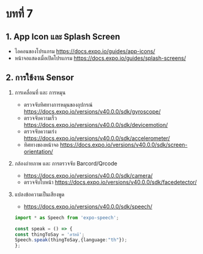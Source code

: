 # บทที่ 7

## 1. App Icon และ Splash Screen

   - ไอคอนของโปรแกรม https://docs.expo.io/guides/app-icons/
   - หน้าจอแสดงเมื่อเปิดโปรแกรม https://docs.expo.io/guides/splash-screens/
   
## 2. การใช้งาน Sensor

1. การเคลื่อนที่ และ การหมุน 
   - ตรวจจับทิศทางการหมุนของอุปกรณ์ https://docs.expo.io/versions/v40.0.0/sdk/gyroscope/
   - ตรวจจับความเร็ว https://docs.expo.io/versions/v40.0.0/sdk/devicemotion/  
   - ตรวจจับความเร่ง https://docs.expo.io/versions/v40.0.0/sdk/accelerometer/
   - ทิศทางของหน้าจอ  https://docs.expo.io/versions/v40.0.0/sdk/screen-orientation/
   
2. กล้องถ่ายภาพ และ การตรวจจับ Barcord/Qrcode
   - https://docs.expo.io/versions/v40.0.0/sdk/camera/
   - ตรวจจับใบหน้า  https://docs.expo.io/versions/v40.0.0/sdk/facedetector/
   
3. แปลงข้อความเป็นเสียงพูด
   - https://docs.expo.io/versions/v40.0.0/sdk/speech/
   ```typescript
   import * as Speech from 'expo-speech';
   
   const speak = () => {
   const thingToSay = 'สวัสดี';
   Speech.speak(thingToSay,{language:"th"});
   };
   
  ```
  
